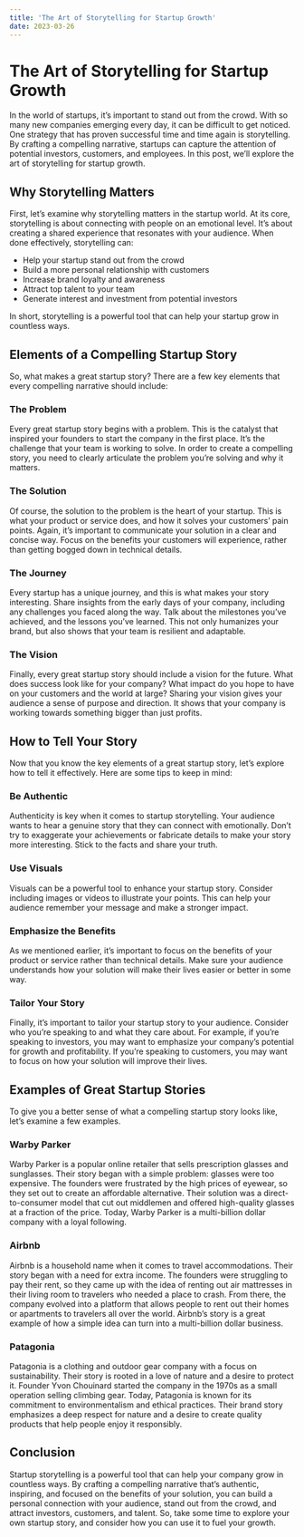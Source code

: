 ```yaml
---
title: 'The Art of Storytelling for Startup Growth'
date: 2023-03-26
---
```


# The Art of Storytelling for Startup Growth

In the world of startups, it’s important to stand out from the crowd. With so many new companies emerging every day, it can be difficult to get noticed. One strategy that has proven successful time and time again is storytelling. By crafting a compelling narrative, startups can capture the attention of potential investors, customers, and employees. In this post, we’ll explore the art of storytelling for startup growth.

## Why Storytelling Matters

First, let’s examine why storytelling matters in the startup world. At its core, storytelling is about connecting with people on an emotional level. It’s about creating a shared experience that resonates with your audience. When done effectively, storytelling can:

- Help your startup stand out from the crowd
- Build a more personal relationship with customers
- Increase brand loyalty and awareness
- Attract top talent to your team
- Generate interest and investment from potential investors

In short, storytelling is a powerful tool that can help your startup grow in countless ways.

## Elements of a Compelling Startup Story

So, what makes a great startup story? There are a few key elements that every compelling narrative should include:

### The Problem

Every great startup story begins with a problem. This is the catalyst that inspired your founders to start the company in the first place. It’s the challenge that your team is working to solve. In order to create a compelling story, you need to clearly articulate the problem you’re solving and why it matters.

### The Solution

Of course, the solution to the problem is the heart of your startup. This is what your product or service does, and how it solves your customers’ pain points. Again, it’s important to communicate your solution in a clear and concise way. Focus on the benefits your customers will experience, rather than getting bogged down in technical details.

### The Journey

Every startup has a unique journey, and this is what makes your story interesting. Share insights from the early days of your company, including any challenges you faced along the way. Talk about the milestones you’ve achieved, and the lessons you’ve learned. This not only humanizes your brand, but also shows that your team is resilient and adaptable.

### The Vision

Finally, every great startup story should include a vision for the future. What does success look like for your company? What impact do you hope to have on your customers and the world at large? Sharing your vision gives your audience a sense of purpose and direction. It shows that your company is working towards something bigger than just profits.

## How to Tell Your Story

Now that you know the key elements of a great startup story, let’s explore how to tell it effectively. Here are some tips to keep in mind:

### Be Authentic

Authenticity is key when it comes to startup storytelling. Your audience wants to hear a genuine story that they can connect with emotionally. Don’t try to exaggerate your achievements or fabricate details to make your story more interesting. Stick to the facts and share your truth.

### Use Visuals

Visuals can be a powerful tool to enhance your startup story. Consider including images or videos to illustrate your points. This can help your audience remember your message and make a stronger impact.

### Emphasize the Benefits

As we mentioned earlier, it’s important to focus on the benefits of your product or service rather than technical details. Make sure your audience understands how your solution will make their lives easier or better in some way.

### Tailor Your Story

Finally, it’s important to tailor your startup story to your audience. Consider who you’re speaking to and what they care about. For example, if you’re speaking to investors, you may want to emphasize your company’s potential for growth and profitability. If you’re speaking to customers, you may want to focus on how your solution will improve their lives.

## Examples of Great Startup Stories

To give you a better sense of what a compelling startup story looks like, let’s examine a few examples.

### Warby Parker

Warby Parker is a popular online retailer that sells prescription glasses and sunglasses. Their story began with a simple problem: glasses were too expensive. The founders were frustrated by the high prices of eyewear, so they set out to create an affordable alternative. Their solution was a direct-to-consumer model that cut out middlemen and offered high-quality glasses at a fraction of the price. Today, Warby Parker is a multi-billion dollar company with a loyal following.

### Airbnb

Airbnb is a household name when it comes to travel accommodations. Their story began with a need for extra income. The founders were struggling to pay their rent, so they came up with the idea of renting out air mattresses in their living room to travelers who needed a place to crash. From there, the company evolved into a platform that allows people to rent out their homes or apartments to travelers all over the world. Airbnb’s story is a great example of how a simple idea can turn into a multi-billion dollar business.

### Patagonia

Patagonia is a clothing and outdoor gear company with a focus on sustainability. Their story is rooted in a love of nature and a desire to protect it. Founder Yvon Chouinard started the company in the 1970s as a small operation selling climbing gear. Today, Patagonia is known for its commitment to environmentalism and ethical practices. Their brand story emphasizes a deep respect for nature and a desire to create quality products that help people enjoy it responsibly.

## Conclusion

Startup storytelling is a powerful tool that can help your company grow in countless ways. By crafting a compelling narrative that’s authentic, inspiring, and focused on the benefits of your solution, you can build a personal connection with your audience, stand out from the crowd, and attract investors, customers, and talent. So, take some time to explore your own startup story, and consider how you can use it to fuel your growth.
